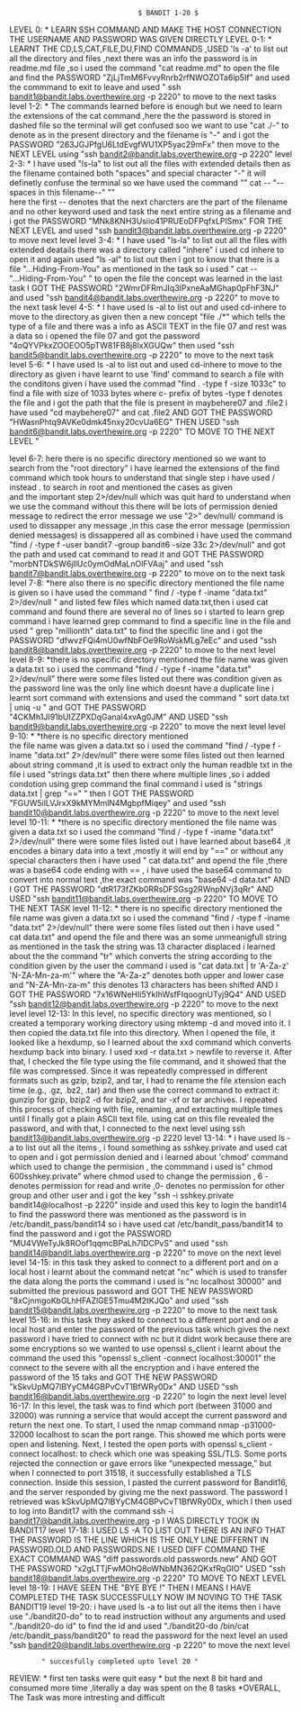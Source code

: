     								$ BANDIT 1-20 $
LEVEL 0:
       * LEARN SSH COMMAND AND MAKE THE HOST CONNECTION THE USERNAME AND PASSWORD WAS GIVEN DIRECTLY
LEVEL 0-1:
	* LEARNT THE CD,LS,CAT,FILE,DU,FIND COMMANDS ,USED 'ls -a' to list out all the directory and files ,next there was an info the password is in readme.md 
	file ,so i used the command "cat readme.md" to open the file and find the PASSWORD "ZjLjTmM6FvvyRnrb2rfNWOZOTa6ip5If"
	and used the commmand to exit to leave and used " ssh bandit1@bandit.labs.overthewire.org -p 2220" to move to the next tasks
level 1-2:
	* The commands learned before is enough but we need to learn the extensions of the cat command ,here the the password is stored in dashed file 
	so the terminal will get confused soo we want to use "cat ./-" to denote as in the present directory and the filename is "-"
	and i got the PASSWORD  "263JGJPfgU6LtdEvgfWU1XP5yac29mFx"
	then move to the NEXT LEVEL using "ssh bandit2@bandit.labs.overthewire.org -p 2220"
level 2-3:
	* I have used "ls-la" to list out all the files with extended details
	then as the filename contained both "spaces" and special character "-"
	it will definetly confuse the terminal so we have used the command "" cat -- "--spaces in this filename--" ""  
	here the first -- denotes that the next charcters are the part of the filename and no other keyword used and task the next entire string as a filename 
	and i got the PASSWORD "MNk8KNH3Usiio41PRUEoDFPqfxLPlSmx" FOR THE NEXT LEVEL
	and used  "ssh bandit3@bandit.labs.overthewire.org -p 2220" to move next level
level 3-4:
	* I have used "ls-la" to list out all the files with extended deatails
	there was a directory called "inhere" i used cd inhere to open it 
	and again used "ls -al" to list out 
	then i got to know that there is a file "...Hiding-From-You" as mentioned in the task 
	so i used " cat -- "...Hiding-From-You" " to open the file 
	the concept was learned in the last task 
	I GOT THE PASSWORD "2WmrDFRmJIq3IPxneAaMGhap0pFhF3NJ"
	and used "ssh bandit4@bandit.labs.overthewire.org -p 2220" 
	to move to the next task
level 4-5:
	* I have used ls -al to list out 
	and used cd-inhere to move to the directory as given
	then a new concept "file ./*" which tells the type of a file 
	and there was a info as ASCII TEXT in the file 07
	and rest was a data 
	so i opened the file 07
	and got the password "4oQYVPkxZOOEOO5pTW81FB8j8lxXGUQw"
	then used "ssh bandit5@bandit.labs.overthewire.org -p 2220" to move to the next task	
level 5-6:
	* I have used ls -al to list out
        and used cd-inhere to move to the directory as given
	i have learnt to use 'find' command to search a file with the conditons given
	i have used the commad "find . -type f -size 1033c" to find a file with size of 1033 bytes
	where c- prefix of bytes -type f denotes the file 
	and i got the path that the file is present in maybehere07 and .file2
	i have used  "cd maybehere07" and cat .file2
	AND GOT THE PASSWORD "HWasnPhtq9AVKe0dmk45nxy20cvUa6EG"
	THEN USED "ssh bandit6@bandit.labs.overthewire.org -p 2220" TO MOVE TO THE NEXT LEVEL                                                                                                                                                                                                                                                                                                                                                                                                                                                                                                                                                                                                                                                                                                                                                                                                                                                                                        "
	

level 6-7:
	here there is no specific directory mentioned so we want to search from the "root directory"
	i have learned the extensions of the find command which took hours to understand that single step
	i have used / instead . to search in root and mentioned the cases as given 		
	and the important step 2>/dev/null which was quit hard to understand
	when we use the command without this there will be lots of permission denied message 
	to redirect the error message we use "2>"
	dev/null/ command is used to dissapper any message ,in this case  the error message (permission denied messages) is dissappered
	all as combined i have used the command "find / -type f -user bandit7 -group bandit6 -size 33c 2>/dev/null"
	and got the path and used cat command to read it and GOT THE PASSWORD "morbNTDkSW6jIlUc0ymOdMaLnOlFVAaj"
	and used "ssh bandit7@bandit.labs.overthewire.org -p 2220" to move on to the next task
level 7-8:
	*here also there is no specific directory mentioned 
	the file name is given so i have used the command " find / -type f -iname "data.txt" 2>/dev/null "
	and listed few files which named data.txt,then i used cat command and found there are several no of lines so i started to learn grep command 
	i have learned grep command to find a specific line in the file and used " grep "millionth" data.txt" to find the specific line
	and i got the PASSWORD "dfwvzFQi4mU0wfNbFOe9RoWskMLg7eEc" and used "ssh bandit8@bandit.labs.overthewire.org -p 2220" to move to the next level
level 8-9:
	*there is no specific directory mentioned 
	the file name was given a data.txt so i used the command "find / -type f -iname "data.txt" 2>/dev/null"
	there were some files listed out
	there was condition given as the password line was the only line which doesnt have a duplicate line 
	i learnt sort command with extensions and used the command " sort data.txt | uniq -u "
	and GOT THE PASSWORD "4CKMh1JI91bUIZZPXDqGanal4xvAg0JM"
	AND USED "ssh bandit9@bandit.labs.overthewire.org -p 2220" to move the next level
level 9-10:
	* *there is no specific directory mentioned   
        the file name was given a data.txt so i used the command "find / -type f -iname "data.txt" 2>/dev/null"
        there were some files listed out
	then learned about string command ,it is used to extract only the human readble txt in the file 
	i used "strings data.txt" then there where multiple lines ,so i added condotion using grep command 
	the final command i used is "strings data.txt | grep "=="  "
	then I GOT THE PASSWORD "FGUW5ilLVJrxX9kMYMmlN4MgbpfMiqey"
	and used "ssh bandit10@bandit.labs.overthewire.org -p 2220" to move to the next level		
level 10-11:
	* *there is no specific directory mentioned
        the file name was given a data.txt so i used the command "find / -type f -iname "data.txt" 2>/dev/null"
        there were some files listed out
	i have learned about base64 ,it encodes a binary data into a text ,mostly it will end by "==" or without any special characters 
	then i have used " cat data.txt" and opend the file ,there was a base64 code ending with == ,
	i have used the base64 command to convert into normal text ,the exact command was "base64 -d data.txt"
	AND I GOT THE PASSWORD "dtR173fZKb0RRsDFSGsg2RWnpNVj3qRr"
	AND USED "ssh bandit11@bandit.labs.overthewire.org -p 2220" TO MOVE TO THE NEXT TASK 
level 11-12:
	* there is no specific directory mentioned
        the file name was given a data.txt so i used the command "find / -type f -iname "data.txt" 2>/dev/null"
        there were some files listed out
	then i have used " cat data.txt" and opend the file and there was an some unmeanigfull string 
	as mentioned in the task the string was 13 character displaced 
	i learned about the the command "tr"	which converts the string according to the condition given by the user 
	the command i used is "cat data.txt | tr 'A-Za-z' 'N-ZA-Mn-za-m'" where the "A-Za-z" denotes both upper and lower case 
	and "N-ZA-Mn-za-m" this denotes 13 characters has been shifted 
	AND I GOT THE PASSWORD "7x16WNeHIi5YkIhWsfFIqoognUTyj9Q4"
	AND USED "ssh bandit12@bandit.labs.overthewire.org -p 2220" to move to the next level 
level 12-13:
	In this level, no specific directory was mentioned, so I created a temporary working directory using mktemp -d and moved into it. I then copied the 
	data.txt file into this directory. When I opened the file, it looked like a hexdump, so I learned about the xxd command which converts hexdump 
	back into binary. I used xxd -r data.txt > newfile to reverse it. After that, I checked the file type using the file command, and it showed 
	that the file was compressed. Since it was repeatedly compressed in different formats such as gzip, bzip2, and tar, I had to rename the file 
	xtension each time (e.g., .gz, .bz2, .tar) and then use the correct command to extract it: gunzip for gzip, bzip2 -d for bzip2, and tar -xf 
	or tar archives. I repeated this process of checking with file, renaming, and extracting multiple times until I finally got a plain ASCII text file. 
	using cat on this file revealed the password, and with that, I connected to the next level using ssh bandit13@bandit.labs.overthewire.org -p 2220
level 13-14:
	* i have used ls -a to list out all the items , i found something as sshkey.private and used cat to open and i got permission denied 
	and i learned about 'chmod' command which used to change the permision , the commmand i used is" chmod 600sshkey.private"
	where chmod used to change the permission , 6 - denotes permission for read and write ,0- denotes no permission for other group and other user
	and i got the key "ssh -i sshkey.private bandit14@localhost -p 2220" inside and used this key to login the bandit14 to find the password 
	there was mentioned as the password is in /etc/bandit_pass/bandit14 so i have used cat /etc/bandit_pass/bandit14 to find the password 
	and i got the PASSWORD "MU4VWeTyJk8ROof1qqmcBPaLh7lDCPvS"
	and used "ssh bandit14@bandit.labs.overthewire.org -p 2220" to move on the next level
level 14-15:
	in this task they asked to connect to a different port and on a local host 
	i learnt about the command netcat "nc" which is used to transfer the data along the ports 
	the command i used is "nc localhost 30000"
	and submitted the previous password and GOT THE NEW PASSWORD "8xCjnmgoKbGLhHFAZlGE5Tmu4M2tKJQo"
	and used "ssh bandit15@bandit.labs.overthewire.org -p 2220" to move to the next task 
level 15-16:
	in this task they asked to connect to a different port and on a local host and enter the password of the previous task which gives the next password 
	i have tried to connect with nc but it didnt work because there are some encryptions so we wanted to use openssl s_client 
	i learnt about the command the used this "openssl s_client -connect localhost:30001" the connect to the severe with all the encryption 
	and i have entered the password of the 15 taks and GOT THE NEW PASSWORD "kSkvUpMQ7lBYyCM4GBPvCvT1BfWRy0Dx" 
	AND USED "ssh bandit16@bandit.labs.overthewire.org -p 2220" to login the next level 
level 16-17:
	In this level, the task was to find which port (between 31000 and 32000) was running a service that would accept the current password and return the 
	next one. To start, I used the nmap command nmap -p31000-32000 localhost to scan the port range. This showed me which ports were open and
	listening. Next, I tested the open ports with openssl s_client -connect localhost:<port> to check which one was speaking SSL/TLS. Some ports rejected
	the connection or gave errors like “unexpected message,” but when I connected to port 31518, it successfully established a TLS connection. Inside this
	session, I pasted the current password for Bandit16, and the server responded by giving me the next password. The password I retrieved was 
	kSkvUpMQ7lBYyCM4GBPvCvT1BfWRy0Dx, which I then used to log into Bandit17 with the command ssh -i bandit17@bandit.labs.overthewire.org -p 
	I WAS DIRECTLY TOOK IN BANDIT17
level 17-18:
	I USED LS -A TO LIST OUT 
	THERE IS AN INFO THAT THE PASSWORD IS THE LINE WHICH IS THE ONLY LINE DIFFERNT IN PASSWORD.OLD AND PASSWORDS.NE
	I USED DIFF COMMAND THE EXACT COMMAND WAS "diff passwords.old passwords.new" 
	AND GOT THE PASSWORD "x2gLTTjFwMOhQ8oWNbMN362QKxfRqGlO"
	USED "ssh bandit18@bandit.labs.overthewire.org -p 2220" TO MOVE TO NEXT LEVEL
level 18-19:
	I HAVE SEEN THE "BYE BYE !"
	THEN I MEANS I HAVE COMPLETED THE TASK SUCCESSFULLY 
	NOW IM NOVING TO THE TASK BANDIT19
level 19-20:
	i have used ls -a to list out all the items 
	then i have use "./bandit20-do" to to read instruction without any arguments
	and used "./bandit20-do id" to find the id 
	and used "./bandit20-do /bin/cat /etc/bandit_pass/bandit20" to read the password for the next level 
	an used "ssh bandit20@bandit.labs.overthewire.org -p 2220"
	to move the next level
		
			" succesfully completed upto level 20 "


REVIEW:
	* first ten tasks were quit easy 
	* but the next 8 bit hard and consumed more time ,literally a day was spent on the 8 tasks 
	*OVERALL, The Task was more intresting and difficult 
